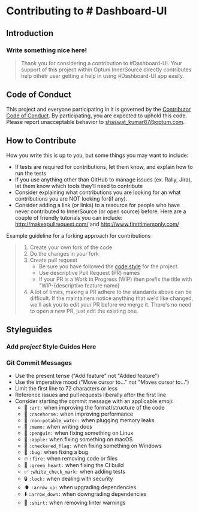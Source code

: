 # Contributing to # Dashboard-UI

## Introduction

### Write something nice here!

> Thank you for considering a contribution to #Dashboard-UI. Your support of this project within Optum InnerSource directly contributes help othetr user getting a help in using #Dashboard-UI app easily.

## Code of Conduct

This project and everyone participating in it is governed by the [Contributor Code of Conduct](CODE_OF_CONDUCT.md). By participating, you are expected to uphold this code. Please report unacceptable behavior to [shaswat_kumar87@optum.com][email].

## How to Contribute

How you write this is up to you, but some things you may want to include:

-   If tests are required for contributions, let them know, and explain how to run the tests
-   If you use anything other than GitHub to manage issues (ex. Rally, Jira), let them know which tools they’ll need to contribute
-   Consider explaining what contributions you are looking for an what contributions you are NOT looking for(if any).
-   Consider adding a link (or links) to a resource for people who have never contributed to InnerSource (or open source) before. Here are a couple of friendly tutorials you can include: http://makeapullrequest.com/ and http://www.firsttimersonly.com/

Example guideline for a forking approach for contributions

> 1.  Create your own fork of the code
> 2.  Do the changes in your fork
> 3.  Create pull request
>     -   Be sure you have followed the [code style](#styleguides) for the project.
>     -   Use descriptive Pull Request (PR) names
>     -   If your PR is a Work in Progress (WIP) then prefix the title with "WIP-{descriptive feature name}
> 4.  A lot of times, making a PR adhere to the standards above can be difficult. If the maintainers notice anything that we'd like changed, we'll ask you to edit your PR before we merge it. There's no need to open a new PR, just edit the existing one.

## Styleguides

### Add _project_ Style Guides Here

### Git Commit Messages

-   Use the present tense ("Add feature" not "Added feature")
-   Use the imperative mood ("Move cursor to..." not "Moves cursor to...")
-   Limit the first line to 72 characters or less
-   Reference issues and pull requests liberally after the first line
-   Consider starting the commit message with an applicable emoji:
    -   :art: `:art:` when improving the format/structure of the code
    -   :racehorse: `:racehorse:` when improving performance
    -   :non-potable_water: `:non-potable_water:` when plugging memory leaks
    -   :memo: `:memo:` when writing docs
    -   :penguin: `:penguin:` when fixing something on Linux
    -   :apple: `:apple:` when fixing something on macOS
    -   :checkered_flag: `:checkered_flag:` when fixing something on Windows
    -   :bug: `:bug:` when fixing a bug
    -   :fire: `:fire:` when removing code or files
    -   :green_heart: `:green_heart:` when fixing the CI build
    -   :white_check_mark: `:white_check_mark:` when adding tests
    -   :lock: `:lock:` when dealing with security
    -   :arrow_up: `:arrow_up:` when upgrading dependencies
    -   :arrow_down: `:arrow_down:` when downgrading dependencies
    -   :shirt: `:shirt:` when removing linter warnings

[email]: mailto:shaswat_kumar87@optum.com
